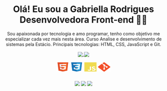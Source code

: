 <h1 align="center">Olá! Eu sou a Gabriella Rodrigues Desenvolvedora Front-end 🖐🏻</h1>

<p align="center">Sou apaixonada por tecnologia e amo programar, tenho como objetivo me especializar cada vez mais nesta área. Curso Analise e desenvolvimento de sistemas pela Estácio. Principais tecnologias: HTML, CSS, JavaScript e Git.</p>



<div align="center">
  <a href="https://github.com/anuraghazra/github-readme-stats">
    <img height=170 align="center" src="https://github-readme-stats.vercel.app/api?username=devgaab&show_icons=true&theme=radical&count_private=true"/>
  </a>
  <a href="https://github.com/anuraghazra/convoychat">
    <img height=170 align="center" src="https://github-readme-stats.vercel.app/api/top-langs?username=devgaab&theme=radical&layout=compact&langs_count=8&card_width=320"/>
  </a>
</div>

<div align="center"><br>
  <img align="center" alt="Gaab-HTML" height="30" width="40" src="https://raw.githubusercontent.com/devicons/devicon/master/icons/html5/html5-original.svg">
  <img align="center" alt="Gaab-CSS" height="30" width="40" src="https://raw.githubusercontent.com/devicons/devicon/master/icons/css3/css3-original.svg">
  <img align="center" alt="Gaab-Js" height="30" width="40" src="https://raw.githubusercontent.com/devicons/devicon/master/icons/javascript/javascript-plain.svg">
  <img align="center" alt="Gaab-git" height="30" width="40" src="https://raw.githubusercontent.com/devicons/devicon/master/icons/git/git-original.svg">
</div>
  
  ##
 
<div align="center"> 
  <a href="https://www.linkedin.com/in/gabriella-c-rodrigues-a91a96283/" target="_blank"><img src="https://img.shields.io/badge/-LinkedIn-%230077B5?style=for-the-badge&logo=linkedin&logoColor=white" target="_blank"></a>
  <a href="https://instagram.com/gabyzinha_72" target="_blank"><img src="https://img.shields.io/badge/-Instagram-%23E4405F?style=for-the-badge&logo=instagram&logoColor=white" target="_blank"></a> 
  <a href = "mailto:rodriguesgabriella80@yahoo.com"><img src="https://img.shields.io/badge/-Yahoo-%23333?style=for-the-badge&logo=gmail&logoColor=white" target="_blank"></a>
</div>
